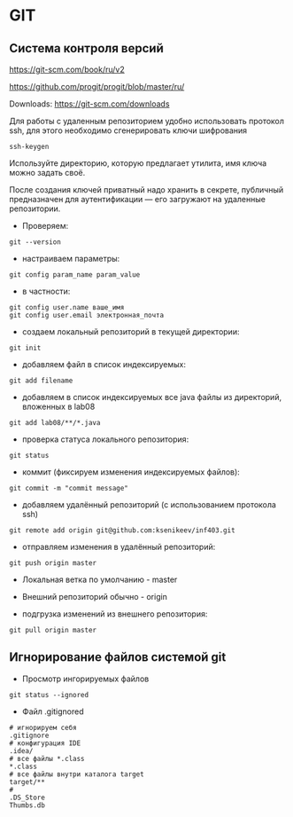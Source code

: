 # GIT

## Система контроля версий

https://git-scm.com/book/ru/v2

https://github.com/progit/progit/blob/master/ru/

Downloads: https://git-scm.com/downloads

Для работы с удаленным репозиторием удобно использовать протокол ssh, для этого необходимо сгенерировать ключи шифрования
```
ssh-keygen
```
Используйте директорию, которую предлагает утилита, имя ключа можно задать своё.

После создания ключей приватный надо хранить в секрете, публичный предназначен для аутентификации — его загружают на удаленные репозитории.

- Проверяем:
```
git --version
```

- настраиваем параметры:
```
git config param_name param_value
```

- в частности:
```
git config user.name ваше_имя
git config user.email электронная_почта
```  

- создаем локальный репозиторий в текущей директории:
```
git init
```

- добавляем файл в список индексируемых:
```
git add filename
```

- добавляем в список индексируемых все java файлы из директорий, вложенных в lab08
```
git add lab08/**/*.java
```

- проверка статуса локального репозитория:
```
git status
```

- коммит (фиксируем изменения индексируемых файлов):
```
git commit -m "commit message"
```

- добавляем удалённый репозиторий (с использованием протокола ssh)
```
git remote add origin git@github.com:ksenikeev/inf403.git
```

- отправляем изменения в удалённый репозиторий:
```
git push origin master
```

- Локальная ветка по умолчанию - master

- Внешний репозиторий обычно - origin

- подгрузка изменений из внешнего репозитория:
```
git pull origin master
```

## Игнорирование файлов системой git
- Просмотр ингорируемых файлов
```
git status --ignored
```

- Файл .gitignored
``` 
# игнорируем себя
.gitignore
# конфигурация IDE
.idea/
# все файлы *.class
*.class
# все файлы внутри каталога target
target/**
#
.DS_Store
Thumbs.db
```